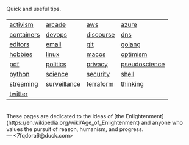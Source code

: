 Quick and useful tips.

<html lang="en">
<head>
  <meta charset="UTF-8">
  <meta name="viewport" content="width=device-width, initial-scale=1.0">
  <link rel="stylesheet" href="styles.css">
</head>

<body>
<h4>
<table>

<tr>
<td> <a href="activism/">activism</a> </td>
<td> <a href="arcade/">arcade</a> </td>
<td> <a href="aws/">aws</a> </td>
<td> <a href="azure/">azure</a> </td>
</tr>

<tr>
<td> <a href="containers">containers</a> </td>
<td> <a href="devops">devops</a> </td>
<td> <a href="discourse/">discourse</a> </td>
<td> <a href="dns">dns</a> </td>
</tr>

<tr>
<td> <a href="editors/">editors</a> </td>
<td> <a href="email">email</a> </td>
<td> <a href="git">git</a> </td>
<td> <a href="golang">golang</a> </td>
</tr>

<tr>
<td> <a href="hobbies/">hobbies</a> </td>
<td> <a href="linux/">linux</a> </td>
<td> <a href="macos/">macos</a> </td>
<td> <a href="optimism/">optimism</a> </td>
</tr>

<tr>
<td> <a href="pdf/">pdf</a> </td>
<td> <a href="politics/">politics</a> </td>
<td> <a href="privacy/">privacy</a> </td>
<td> <a href="pseudoscience/">pseudoscience</a> </td>
</tr>

<tr>
<td> <a href="python/">python</a> </td>
<td> <a href="science/">science</a> </td>
<td> <a href="security/">security</a> </td>
<td> <a href="shell/">shell</a> </td>
</tr>

<tr>
<td> <a href="streaming/">streaming</a> </td>
<td> <a href="surveillance/">surveillance</a> </td>
<td> <a href="terraform/">terraform</a> </td>
<td> <a href="thinking/">thinking</a> </td>
</tr>

<tr>
<td> <a href="twitter/">twitter</a> </td>
</tr>

</table>
</h4>
</body>

</html>

<br>
These pages are dedicated to the ideas of [the Enlightenment](https://en.wikipedia.org/wiki/Age_of_Enlightenment) 
and anyone who values the pursuit of reason, humanism, and progress.<br>
&mdash; <7fqdora6@duck.com><br>

